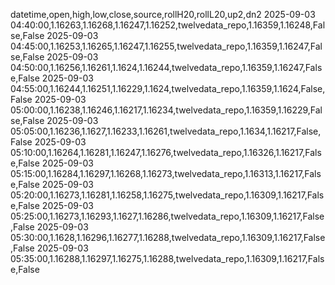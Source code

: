 datetime,open,high,low,close,source,rollH20,rollL20,up2,dn2
2025-09-03 04:40:00,1.16263,1.16268,1.16247,1.16252,twelvedata_repo,1.16359,1.16248,False,False
2025-09-03 04:45:00,1.16253,1.16265,1.16247,1.16255,twelvedata_repo,1.16359,1.16247,False,False
2025-09-03 04:50:00,1.16256,1.16261,1.1624,1.16244,twelvedata_repo,1.16359,1.16247,False,False
2025-09-03 04:55:00,1.16244,1.16251,1.16229,1.1624,twelvedata_repo,1.16359,1.1624,False,False
2025-09-03 05:00:00,1.16238,1.16246,1.16217,1.16234,twelvedata_repo,1.16359,1.16229,False,False
2025-09-03 05:05:00,1.16236,1.1627,1.16233,1.16261,twelvedata_repo,1.1634,1.16217,False,False
2025-09-03 05:10:00,1.16264,1.16281,1.16247,1.16276,twelvedata_repo,1.16326,1.16217,False,False
2025-09-03 05:15:00,1.16284,1.16297,1.16268,1.16273,twelvedata_repo,1.16313,1.16217,False,False
2025-09-03 05:20:00,1.16273,1.16281,1.16258,1.16275,twelvedata_repo,1.16309,1.16217,False,False
2025-09-03 05:25:00,1.16273,1.16293,1.1627,1.16286,twelvedata_repo,1.16309,1.16217,False,False
2025-09-03 05:30:00,1.1628,1.16296,1.16277,1.16288,twelvedata_repo,1.16309,1.16217,False,False
2025-09-03 05:35:00,1.16288,1.16297,1.16275,1.16288,twelvedata_repo,1.16309,1.16217,False,False
